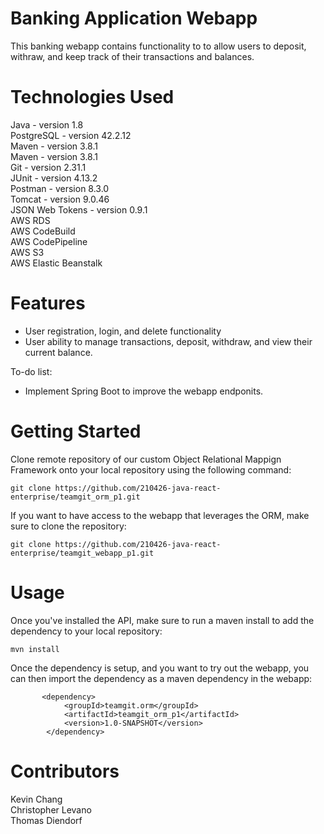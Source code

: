 # Banking Application Webapp
This banking webapp contains functionality to to allow users to deposit, withraw, and keep track of their transactions and balances.

# Technologies Used
Java - version 1.8  
PostgreSQL - version 42.2.12  
Maven - version 3.8.1  
Maven - version 3.8.1  
Git - version 2.31.1  
JUnit - version 4.13.2  
Postman - version 8.3.0  
Tomcat - version 9.0.46  
JSON Web Tokens - version 0.9.1  
AWS RDS  
AWS CodeBuild  
AWS CodePipeline  
AWS S3  
AWS Elastic Beanstalk  

# Features
- User registration, login, and delete functionality
- User ability to manage transactions, deposit, withdraw, and view their current balance.

To-do list:
- Implement Spring Boot to improve the webapp endponits.

# Getting Started
Clone remote repository of our custom Object Relational Mappign Framework onto your local repository using the following command:
```
git clone https://github.com/210426-java-react-enterprise/teamgit_orm_p1.git
```
If you want to have access to the webapp that leverages the ORM, make sure to clone the repository:
```
git clone https://github.com/210426-java-react-enterprise/teamgit_webapp_p1.git
```

# Usage
Once you've installed the API, make sure to run a maven install to add the dependency to your local repository:
```
mvn install
```
Once the dependency is setup, and you want to try out the webapp, you can then import the dependency as a maven dependency in the webapp:
```
       <dependency>
            <groupId>teamgit.orm</groupId>
            <artifactId>teamgit_orm_p1</artifactId>
            <version>1.0-SNAPSHOT</version>
        </dependency>
```


# Contributors
Kevin Chang  
Christopher Levano  
Thomas Diendorf
